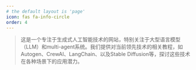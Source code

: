 ```yaml
---
# the default layout is 'page'
icon: fas fa-info-circle
order: 4
---
```


> 这是一个专注于生成式人工智能技术的网站，特别关注于大型语言模型（LLM）和multi-agent系统。我们提供对当前领先技术的相关教程，如Autogen、CrewAI、LangChain、以及Stable Diffusion等，探讨这些技术在各种场景下的应用潜力。
